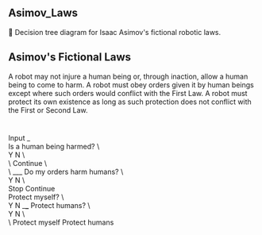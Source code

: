 ## Asimov_Laws

🤖 Decision tree diagram for Isaac Asimov's fictional robotic laws.

## Asimov's Fictional Laws

A robot may not injure a human being or, through inaction, allow a human being to come to harm. A robot must obey orders given it by human beings except where such orders would conflict with the First Law. A robot must protect its own existence as long as such protection does not conflict with the First or Second Law.

#

Input _
       \
	      Is a human being harmed?
	       \     \
	        Y	    N
	         \     \
	          \     Continue
	           \     \
	            \ ___ Do my orders harm humans?	
	             \     \
		            Y     N
		             \     \
		              Stop Continue
		    	         \
                    Protect myself?
		        	       \     \
		        	        Y     N
			 	               \_____\_____ Protect humans?
			             	                  \     \
					                             Y     N
					                              \     \
				                                  \    Protect myself
					                                 Protect humans 

                                      
